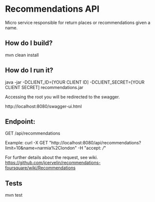 # Recommendations API

Micro service responsible for return places or recommendations given a name.

## How do I build?
mvn clean install

## How do I run it?
java -jar -DCLIENT_ID=[YOUR CLIENT ID] -DCLIENT_SECRET=[YOUR CLIENT SECRET] recommendations.jar

Accessing the root you will be redirected to the swagger.

http://localhost:8080/swagger-ui.html

## Endpoint:
GET /api/recommendations

Example:
curl -X GET "http://localhost:8080/api/recommendations?limit=10&name=narmia%2Clondon" -H "accept: */*"

For further details about the request, see wiki. https://github.com/jcervelin/recommendations-foursquare/wiki/Recommendations

## Tests
mvn test
